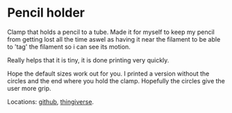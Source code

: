 # Pencil holder
Clamp that holds a pencil to a tube. Made it for myself to keep my pencil from
getting lost all the time aswel as having it near the filament to be able to
'tag' the filament so i can see its motion.

Really helps that it is tiny, it is done printing very quickly.

Hope the default sizes work out for you. I printed a version without the 
circles and the end where you hold the clamp. Hopefully the circles give the
user more grip.

Locations: [github](https://github.com/o-jasper/various_physibles),
[thingiverse](http://www.thingiverse.com/thing:74289).
